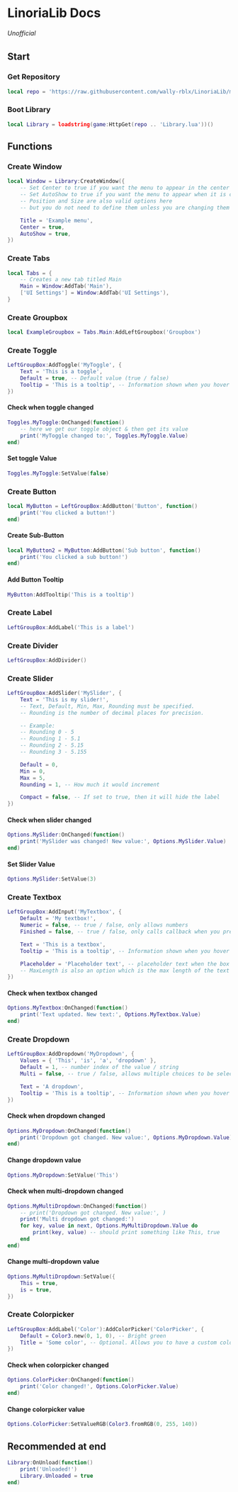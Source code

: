 # LinoriaLib Docs
###### Unofficial
## Start

### Get Repository

```lua
local repo = 'https://raw.githubusercontent.com/wally-rblx/LinoriaLib/main/'
```
### Boot Library
```lua
local Library = loadstring(game:HttpGet(repo .. 'Library.lua'))()
```

## Functions

### Create Window
```lua
local Window = Library:CreateWindow({
    -- Set Center to true if you want the menu to appear in the center
    -- Set AutoShow to true if you want the menu to appear when it is created
    -- Position and Size are also valid options here
    -- but you do not need to define them unless you are changing them :)

    Title = 'Example menu',
    Center = true, 
    AutoShow = true,
})
```

### Create Tabs
```lua
local Tabs = {
    -- Creates a new tab titled Main
    Main = Window:AddTab('Main'), 
    ['UI Settings'] = Window:AddTab('UI Settings'),
}
```

### Create Groupbox
```lua
local ExampleGroupbox = Tabs.Main:AddLeftGroupbox('Groupbox')
```

### Create Toggle
```lua
LeftGroupBox:AddToggle('MyToggle', {
    Text = 'This is a toggle',
    Default = true, -- Default value (true / false)
    Tooltip = 'This is a tooltip', -- Information shown when you hover over the toggle
})
```
#### Check when toggle changed
```lua
Toggles.MyToggle:OnChanged(function()
    -- here we get our toggle object & then get its value
    print('MyToggle changed to:', Toggles.MyToggle.Value)
end)
```

#### Set toggle Value
```lua
Toggles.MyToggle:SetValue(false)
```

### Create Button
```lua
local MyButton = LeftGroupBox:AddButton('Button', function()
    print('You clicked a button!')
end)
```

#### Create Sub-Button
```lua
local MyButton2 = MyButton:AddButton('Sub button', function()
    print('You clicked a sub button!')
end)
```

#### Add Button Tooltip
```lua
MyButton:AddTooltip('This is a tooltip')
```

### Create Label
```lua
LeftGroupBox:AddLabel('This is a label')
```

### Create Divider
```lua
LeftGroupBox:AddDivider()
```

### Create Slider
```lua
LeftGroupBox:AddSlider('MySlider', {
    Text = 'This is my slider!',
    -- Text, Default, Min, Max, Rounding must be specified.
    -- Rounding is the number of decimal places for precision.

    -- Example:
    -- Rounding 0 - 5
    -- Rounding 1 - 5.1
    -- Rounding 2 - 5.15
    -- Rounding 3 - 5.155

    Default = 0,
    Min = 0,
    Max = 5,
    Rounding = 1, -- How much it would increment

    Compact = false, -- If set to true, then it will hide the label
})
```

#### Check when slider changed
```lua
Options.MySlider:OnChanged(function()
    print('MySlider was changed! New value:', Options.MySlider.Value)
end)
```

#### Set Slider Value
```lua
Options.MySlider:SetValue(3)
```

### Create Textbox
```lua
LeftGroupBox:AddInput('MyTextbox', {
    Default = 'My textbox!',
    Numeric = false, -- true / false, only allows numbers
    Finished = false, -- true / false, only calls callback when you press enter

    Text = 'This is a textbox',
    Tooltip = 'This is a tooltip', -- Information shown when you hover over the textbox

    Placeholder = 'Placeholder text', -- placeholder text when the box is empty
    -- MaxLength is also an option which is the max length of the text
})
```

#### Check when textbox changed
```lua
Options.MyTextbox:OnChanged(function()
    print('Text updated. New text:', Options.MyTextbox.Value)
end)
```

### Create Dropdown
```lua
LeftGroupBox:AddDropdown('MyDropdown', {
    Values = { 'This', 'is', 'a', 'dropdown' },
    Default = 1, -- number index of the value / string
    Multi = false, -- true / false, allows multiple choices to be selected

    Text = 'A dropdown',
    Tooltip = 'This is a tooltip', -- Information shown when you hover over the textbox
})
```

#### Check when dropdown changed
```lua
Options.MyDropdown:OnChanged(function()
    print('Dropdown got changed. New value:', Options.MyDropdown.Value)
end)
```

#### Change dropdown value
```lua
Options.MyDropdown:SetValue('This')
```

#### Check when multi-dropdown changed
```lua
Options.MyMultiDropdown:OnChanged(function()
    -- print('Dropdown got changed. New value:', )
    print('Multi dropdown got changed:')
    for key, value in next, Options.MyMultiDropdown.Value do
        print(key, value) -- should print something like This, true
    end
end)
```

#### Change multi-dropdown value
```lua
Options.MyMultiDropdown:SetValue({
    This = true,
    is = true,
})
```

### Create Colorpicker
```lua
LeftGroupBox:AddLabel('Color'):AddColorPicker('ColorPicker', {
    Default = Color3.new(0, 1, 0), -- Bright green
    Title = 'Some color', -- Optional. Allows you to have a custom color picker title (when you open it)
})
```

#### Check when colorpicker changed
```lua
Options.ColorPicker:OnChanged(function()
    print('Color changed!', Options.ColorPicker.Value)
end)
```

#### Change colorpicker value
```lua
Options.ColorPicker:SetValueRGB(Color3.fromRGB(0, 255, 140))
```

## Recommended at end
```lua
Library:OnUnload(function()
    print('Unloaded!')
    Library.Unloaded = true
end)
```

